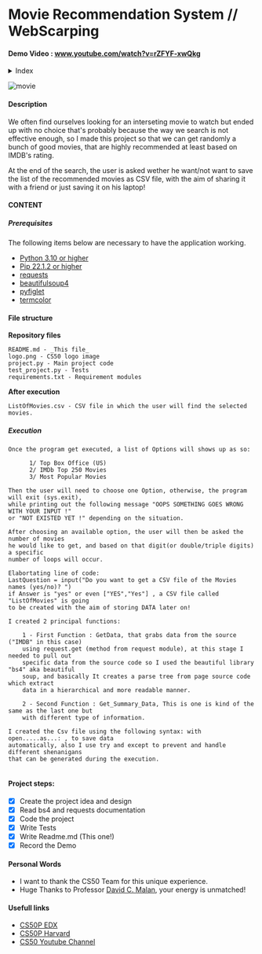 

# Movie Recommendation System // WebScarping
#### Demo Video : www.youtube.com/watch?v=rZFYF-xwQkg

<details>
  <summary>Index</summary>
  <ol>
    <li><a href="#description">Description</a></li>
    <li>
      <a href="#getting-started">Getting Started</a>
      <ul>
        <li><a href="#prerequisites">Prerequisites</a></li>
    <li><a href="#Project steps">Project steps</a></li>
    <li><a href="#Personal Words">Personal Words</a></li>
  </ol>
</details>

![movie](https://user-images.githubusercontent.com/104838272/209021838-11283e0c-9ee1-458a-a8fa-af323df21054.jpg)
#### Description

We often find ourselves looking for an interseting movie to watch but ended up with no choice that's probably
because the way we search is not effective enough, so I made  this project so that we can get randomly a bunch of good movies, that are highly recommended at least based on IMDB's rating.

At the end of the search, the user is asked wether he want/not want to save the list of the recommended movies as CSV file, with the aim of sharing it with a friend or just saving it on his laptop!


#### CONTENT 

##### Prerequisites

The following items below are necessary to have the application working.

- [Python 3.10 or higher](https://www.python.org/)
- [Pip 22.1.2 or higher](https://pypi.org/project/pip/)
- [requests](https://pypi.org/project/requests/)
- [beautifulsoup4](https://pypi.org/project/beautifulsoup4/)
- [pyfiglet](https://pypi.org/project/pyfiglet/0.7/)
- [termcolor](https://pypi.org/project/termcolor/)

#### File structure

**Repository files**

```
README.md - _This file_
logo.png - CS50 logo image
project.py - Main project code
test_project.py - Tests
requirements.txt - Requirement modules
```

**After execution**

```
ListOfMovies.csv - CSV file in which the user will find the selected movies.
```

##### Execution
```
Once the program get executed, a list of Options will shows up as so:

      1/ Top Box Office (US)
      2/ IMDb Top 250 Movies
      3/ Most Popular Movies

Then the user will need to choose one Option, otherwise, the program will exit (sys.exit),
while printing out the following message "OOPS SOMETHING GOES WRONG WITH YOUR INPUT !" 
or "NOT EXISTED YET !" depending on the situation.

After choosing an available option, the user will then be asked the number of movies
he would like to get, and based on that digit(or double/triple digits) a specific 
number of loops will occur.

Elabortating line of code:
LastQuestion = input("Do you want to get a CSV file of the Movies names (yes/no)? ")
if Answer is "yes" or even ["YES","Yes"] , a CSV file called "ListOfMovies" is going 
to be created with the aim of storing DATA later on!

I created 2 principal functions:

    1 - First Function : GetData, that grabs data from the source ("IMDB" in this case)
    using request.get (method from request module), at this stage I needed to pull out
    specific data from the source code so I used the beautiful library "bs4" aka beautiful
    soup, and basically It creates a parse tree from page source code which extract 
    data in a hierarchical and more readable manner.
    
    2 - Second Function : Get_Summary_Data, This is one is kind of the same as the last one but
    with different type of information.

I created the Csv file using the following syntax: with open.....as...: , to save data 
automatically, also I use try and except to prevent and handle different shenanigans 
that can be generated during the execution. 
        
```




#### Project steps:

- [x] Create the project idea and design
- [x] Read bs4 and requests documentation
- [x] Code the project
- [x] Write Tests
- [x] Write Readme.md (This one!)
- [x] Record the Demo

#### Personal Words

- I want to thank the CS50 Team for this unique experience.
- Huge Thanks to Professor [David C. Malan](https://github.com/dmalan), your energy is unmatched!

#### Usefull links

- [CS50P EDX](https://www.edx.org/course/cs50s-introduction-to-programming-with-python)
- [CS50P Harvard](https://cs50.harvard.edu/python/2022/)
- [CS50 Youtube Channel](https://www.youtube.com/c/cs50)

